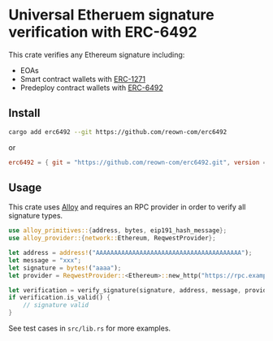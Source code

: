 # Universal Etheruem signature verification with ERC-6492

This crate verifies any Ethereum signature including:

- EOAs
- Smart contract wallets with [ERC-1271](https://eips.ethereum.org/EIPS/eip-1271)
- Predeploy contract wallets with [ERC-6492](https://eips.ethereum.org/EIPS/eip-6492)

## Install

```bash
cargo add erc6492 --git https://github.com/reown-com/erc6492
```

or

```toml
erc6492 = { git = "https://github.com/reown-com/erc6492.git", version = "0.1.0" }
```

## Usage

This crate uses [Alloy](https://github.com/alloy-rs) and requires an RPC provider in order to verify all signature types.

```rust
use alloy_primitives::{address, bytes, eip191_hash_message};
use alloy_provider::{network::Ethereum, ReqwestProvider};

let address = address!("AAAAAAAAAAAAAAAAAAAAAAAAAAAAAAAAAAAAAAAA");
let message = "xxx";
let signature = bytes!("aaaa");
let provider = ReqwestProvider::<Ethereum>::new_http("https://rpc.example.com");

let verification = verify_signature(signature, address, message, provider).await.unwrap();
if verification.is_valid() {
    // signature valid
}
```

See test cases in `src/lib.rs` for more examples.
